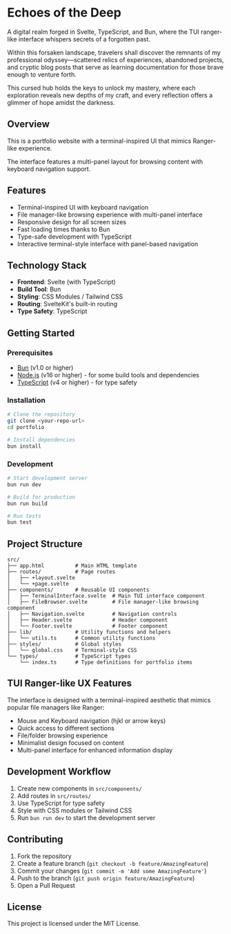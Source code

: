 # Echoes of the Deep 

A digital realm forged in Svelte, TypeScript, and Bun, where the TUI ranger-like interface whispers secrets of a forgotten past.

Within this forsaken landscape, travelers shall discover the remnants of my professional odyssey—scattered relics of experiences, abandoned projects, and cryptic blog posts that serve as learning documentation for those brave enough to venture forth.

This cursed hub holds the keys to unlock my mastery, where each exploration reveals new depths of my craft, and every reflection offers a glimmer of hope amidst the darkness.

## Overview

This is a portfolio website with a terminal-inspired UI that mimics Ranger-like experience.

The interface features a multi-panel layout for browsing content with keyboard navigation support.

## Features

- Terminal-inspired UI with keyboard navigation
- File manager-like browsing experience with multi-panel interface
- Responsive design for all screen sizes
- Fast loading times thanks to Bun
- Type-safe development with TypeScript
- Interactive terminal-style interface with panel-based navigation

## Technology Stack

- **Frontend**: Svelte (with TypeScript)
- **Build Tool**: Bun
- **Styling**: CSS Modules / Tailwind CSS
- **Routing**: SvelteKit's built-in routing
- **Type Safety**: TypeScript

## Getting Started

### Prerequisites

- [Bun](https://bun.sh/) (v1.0 or higher)
- [Node.js](https://nodejs.org/) (v16 or higher) - for some build tools and dependencies
- [TypeScript](https://www.typescriptlang.org/) (v4 or higher) - for type safety

### Installation

```bash
# Clone the repository
git clone <your-repo-url>
cd portfolio

# Install dependencies
bun install
```

### Development

```bash
# Start development server
bun run dev

# Build for production
bun run build

# Run tests
bun test
```

## Project Structure

```
src/
├── app.html          # Main HTML template
├── routes/           # Page routes
│   ├── +layout.svelte
│   └── +page.svelte
├── components/       # Reusable UI components
│   ├── TerminalInterface.svelte  # Main TUI interface component
│   ├── FileBrowser.svelte        # File manager-like browsing component
│   ├── Navigation.svelte         # Navigation controls
│   ├── Header.svelte             # Header component
│   └── Footer.svelte             # Footer component
├── lib/              # Utility functions and helpers
│   └── utils.ts      # Common utility functions
├── styles/           # Global styles
│   └── global.css    # Terminal-style CSS
└── types/            # TypeScript types
    └── index.ts      # Type definitions for portfolio items
```

## TUI Ranger-like UX Features

The interface is designed with a terminal-inspired aesthetic that mimics popular file managers like Ranger:

- Mouse and Keyboard navigation (hjkl or arrow keys)
- Quick access to different sections
- File/folder browsing experience
- Minimalist design focused on content
- Multi-panel interface for enhanced information display

## Development Workflow

1. Create new components in `src/components/`
2. Add routes in `src/routes/`
3. Use TypeScript for type safety
4. Style with CSS modules or Tailwind CSS
5. Run `bun run dev` to start the development server

## Contributing

1. Fork the repository
2. Create a feature branch (`git checkout -b feature/AmazingFeature`)
3. Commit your changes (`git commit -m 'Add some AmazingFeature'`)
4. Push to the branch (`git push origin feature/AmazingFeature`)
5. Open a Pull Request

## License

This project is licensed under the MIT License.